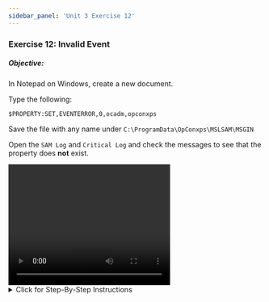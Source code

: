 ```yaml
---
sidebar_panel: 'Unit 3 Exercise 12'
---
```


### Exercise 12: Invalid Event

##### Objective: 

In Notepad on Windows, create a new document.

Type the following:

```
$PROPERTY:SET,EVENTERROR,0,ocadm,opconxps
```

Save the file with any name under ```C:\ProgramData\OpConxps\MSLSAM\MSGIN```

Open the ```SAM Log``` and ```Critical Log``` and check the messages to see that the property does **not** exist.


<div>
<video width="320" height="240" controls>
  <source src="videobasic/U3E12.mp4" type="video/mp4"></source>
Your browser does not support the video tag.
</video>
</div>

<details>

<summary>Click for Step-By-Step Instructions</summary>

1.	Open **Notepad** (click the **Windows Start button**, type **Notepad** and press **Enter**).
2.	With **Notepad** opened, type: ```$PROPERTY:SET,EVENTERROR,0,ocadm,opconxps```
3.	**Save** the file (**any name**) under: ```C:\ProgramData\OpConxps\MSLSAM\MSGIN```
4.	Go back to Enterprise Manager and open the **SAM** log.
5.	Check the messages (Property does not exist).
6.	Open the **Critical** log.
7.	Check the messages (Property does not exist).
8.	Close all log tabs and **Notepad**.

</details>